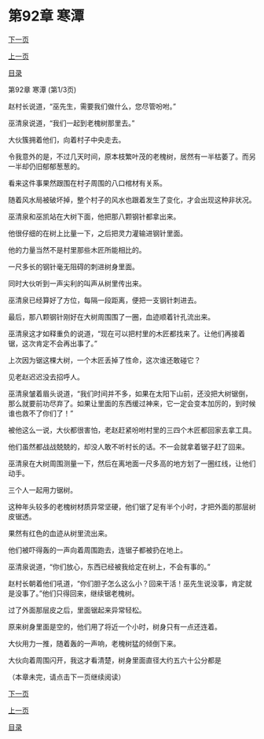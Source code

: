 <h1>第92章   寒潭</h1>
            <div><p><a href="./0274_%E7%AC%AC92%E7%AB%A0_%E5%AF%92%E6%BD%AD.md">下一页</a></p><p><a href="./0272_%E7%AC%AC91%E7%AB%A0_%E6%A3%BA%E4%B8%8A%E6%A3%BA.md">上一页</a></p><p><a href="../">目录</a></p></div>
            <div><p>第92章   寒潭 (第1/3页)</p><p>赵村长说道，“巫先生，需要我们做什么，您尽管吩咐。”</p><p>巫清泉说道，“我们一起到老槐树那里去。”</p><p>大伙簇拥着他们，向着村子中央走去。</p><p>令我意外的是，不过几天时间，原本枝繁叶茂的老槐树，居然有一半枯萎了。而另一半却仍旧郁郁葱葱的。</p><p>看来这件事果然跟围在村子周围的八口棺材有关系。</p><p>随着风水局被破坏掉，整个村子的风水也跟着发生了变化，才会出现这种非状况。</p><p>巫清泉和巫凯站在大树下面，他把那八颗钢针都拿出来。</p><p>他很仔细的在树上比量一下，之后把灵力灌输进钢针里面。</p><p>他的力量当然不是村里那些木匠所能相比的。</p><p>一尺多长的钢针毫无阻碍的刺进树身里面。</p><p>同时大伙听到一声尖利的叫声从树里传出来。</p><p>巫清泉已经算好了方位，每隔一段距离，便把一支钢针刺进去。</p><p>最后，那八颗钢针刚好在大树周围围了一圈，血迹顺着针孔流出来。</p><p>巫清泉这才如释重负的说道，“现在可以把村里的木匠都找来了。让他们再接着锯，这次肯定不会再出事了。”</p><p>上次因为锯这棵大树，一个木匠丢掉了性命，这次谁还敢碰它？</p><p>见老赵迟迟没去招呼人。</p><p>巫清泉皱着眉头说道，“我们时间并不多，如果在太阳下山前，还没把大树锯倒，那么就要前功尽弃了。如果让里面的东西缓过神来，它一定会变本加厉的，到时候谁也救不了你们了！”</p><p>被他这么一说，大伙都很害怕，老赵赶紧吩咐村里的三四个木匠都回家去拿工具。</p><p>他们虽然都战战兢兢的，却没人敢不听村长的话。不一会就拿着锯子赶了回来。</p><p>巫清泉在大树周围测量一下，然后在离地面一尺多高的地方划了一圈红线，让他们动手。</p><p>三个人一起用力锯树。</p><p>这种年头较多的老槐树材质异常坚硬，他们锯了足有半个小时，才把外面的那层树皮锯透。</p><p>果然有红色的血迹从树里流出来。</p><p>他们被吓得轰的一声向着周围跑去，连锯子都被扔在地上。</p><p>巫清泉说道，“你们放心，东西已经被我给定在树上，不会有事的。”</p><p>赵村长朝着他们吼道，“你们胆子怎么这么小？回来干活！巫先生说没事，肯定就是没事了。”他们只得回来，继续锯老槐树。</p><p>过了外面那层皮之后，里面锯起来异常轻松。</p><p>原来树身里面是空的，他们用了将近一个小时，树身只有一点还连着。</p><p>大伙用力一推，随着轰的一声响，老槐树猛的倾倒下来。</p><p>大伙向着周围闪开，我这才看清楚，树身里面直径大约五六十公分都是</p><p>（本章未完，请点击下一页继续阅读）</p></div>
            <div><p><a href="./0274_%E7%AC%AC92%E7%AB%A0_%E5%AF%92%E6%BD%AD.md">下一页</a></p><p><a href="./0272_%E7%AC%AC91%E7%AB%A0_%E6%A3%BA%E4%B8%8A%E6%A3%BA.md">上一页</a></p><p><a href="../">目录</a></p></div>